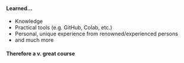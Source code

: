 #### Learned...
  * Knowledge
  * Practical tools (e.g. GitHub, Colab, etc.)
  * Personal, unique experience from renowned/experienced persons
  * and much more
#### Therefore a v. great course
